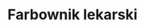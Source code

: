 ---
title: 'Farbownik lekarski'
latina: '(Anchusa officinalis)'
pubDate: 'Jun 08 2025'
mainImage: 'farbownik_lekarski.jpeg'
level1: 'rośliny naczyniowe'
level2: 'astropodobne'
level3: 'ogórecznikowate'
level4: 'farbownik'
flowertime: 'maj - październik'
where: 'Pochodzi ze strefy umiarkowanej Europy oraz Turcji. Rozprzestrzenił się jednak po świecie i obecnie występuje w całej niemal Europie (brak go w Anglii i Islandii), w Ameryce Północnej na znacznych obszarach USA i Kanady, w Rosji, Japonii oraz w niektórych krajach Ameryki Środkowej, Południowej i Afryki. W Polsce na niżu i pogórzu występuje pospolicie.'
---